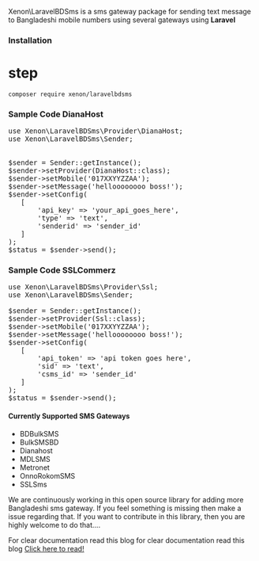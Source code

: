 Xenon\LaravelBDSms is a sms gateway package for sending text message to Bangladeshi mobile numbers using several gateways using <strong>Laravel</strong>

### Installation
# step
```
composer require xenon/laravelbdsms
```

### Sample Code DianaHost

<pre>
use Xenon\LaravelBDSms\Provider\DianaHost;
use Xenon\LaravelBDSms\Sender;


$sender = Sender::getInstance();
$sender->setProvider(DianaHost::class); 
$sender->setMobile('017XXYYZZAA');
$sender->setMessage('helloooooooo boss!');
$sender->setConfig(
   [
       'api_key' => 'your_api_goes_here',
       'type' => 'text',
       'senderid' => 'sender_id'
   ]
);
$status = $sender->send();
</pre>


### Sample Code SSLCommerz

<pre>
use Xenon\LaravelBDSms\Provider\Ssl;
use Xenon\LaravelBDSms\Sender;

$sender = Sender::getInstance();
$sender->setProvider(Ssl::class); 
$sender->setMobile('017XXYYZZAA');
$sender->setMessage('helloooooooo boss!');
$sender->setConfig(
   [
       'api_token' => 'api token goes here',
       'sid' => 'text',
       'csms_id' => 'sender_id'
   ]
);
$status = $sender->send();
</pre>



#### Currently Supported SMS Gateways
* BDBulkSMS
* BulkSMSBD
* Dianahost
* MDLSMS
* Metronet
* OnnoRokomSMS
* SSLSms

We are continuously working in this open source library for adding more Bangladeshi sms gateway. If you feel something is missing then make a issue regarding that.
If you want to contribute in this library, then you are highly welcome to do that....

For clear documentation read this blog for clear documentation read this blog  [Click here to read!](https://send-sms-using-laravelbdsms.medium.com/laravel-sms-gateway-package-for-bangladesh-e70af99f2060)
